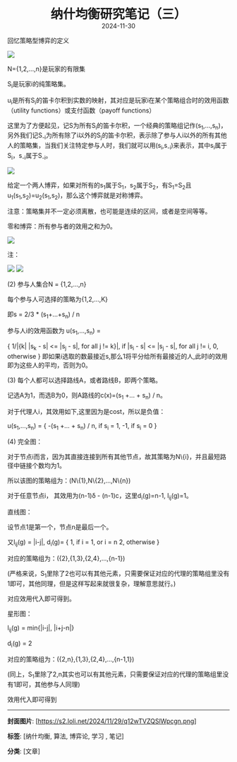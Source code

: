<div style="text-align:center;font-weight:bold;font-size:2em"> 纳什均衡研究笔记（三） </div>

<div style="text-align:center;">2024-11-30</div>

回忆策略型博弈的定义

<img src="https://s2.loli.net/2024/12/01/Q2P65JgfiuCVdEF.png"/>

N={1,2,...,n}是玩家的有限集

S<sub>i</sub>是玩家i的纯策略集。

u<sub>i</sub>是所有S<sub>i</sub>的笛卡尔积到实数的映射，其对应是玩家i在某个策略组合时的效用函数（utility functions）或支付函数（payoff functions）

这里为了方便起见，记S为所有S<sub>i</sub>的笛卡尔积，一个经典的策略组记作(s<sub>1</sub>,...,s<sub>n</sub>)，另外我们记S<sub>-i</sub>为所有除了i以外的S<sub>j</sub>的笛卡尔积，表示除了参与人i以外的所有其他人的策略集，当我们关注特定参与人时，我们就可以用(s<sub>i</sub>,s<sub>-i</sub>)来表示，其中s<sub>i</sub>属于S<sub>i</sub>，s<sub>-i</sub>属于S<sub>-i</sub>。

<img src="https://s2.loli.net/2024/12/01/BmLMt9KZCvG4Ncj.png"/>

给定一个两人博弈，如果对所有的s<sub>1</sub>属于S<sub>1</sub>，s<sub>2</sub>属于S<sub>2</sub>，有S<sub>1</sub>=S<sub>2</sub>且u<sub>1</sub>(s<sub>1</sub>,s<sub>2</sub>)=u<sub>2</sub>(s<sub>1</sub>,s<sub>2</sub>)，那么这个博弈就是对称博弈。

注意：策略集并不一定必须离散，也可能是连续的区间，或者是空间等等。

零和博弈：所有参与者的效用之和为0。

<img src="https://s2.loli.net/2024/12/01/BCXUM6er1JfYOAo.png"/>

注：

<img src="https://s2.loli.net/2024/12/01/PxW6KZCL2og49we.png"/>

<img src="https://s2.loli.net/2024/12/01/s8WixDlOTv2ZRIw.png"/>

(2) 
参与人集合N = {1,2,...,n}

每个参与人可选择的策略为{1,2,...,K}

即s = 2/3 * (s<sub>1</sub>+...+s<sub>n</sub>) / n

参与人i的效用函数为
u(s<sub>1</sub>,...,s<sub>n</sub>) = 

{
    1/|{k| |s<sub>k</sub> - s| <= |s<sub>j</sub> - s|, for all j != k}|, if |s<sub>i</sub> - s| <= |s<sub>j</sub> - s|, for all j != i,
    0, otherwise
}
即如果i选取的数最接近s,那么1将平分给所有最接近的人,此时i的效用即为这些人的平均，否则为0。

(3)
每个人都可以选择路线A，或者路线B，即两个策略。

记选A为1，而选B为0，则A路线的c(x)=(s<sub>1</sub> +... + s<sub>n</sub>) / n。

对于代理人i，其效用如下,这里因为是cost，所以是负值：

u(s<sub>1</sub>,...,s<sub>n</sub>) = 
{
    -(s<sub>1</sub> +... + s<sub>n</sub>) / n, if s<sub>i</sub> = 1,
    -1, if s<sub>i</sub> = 0
}

(4)
完全图：

对于节点i而言，因为其直接连接到所有其他节点，故其策略为N\\{i}，并且最短路径中链接个数均为1。

所以该图的策略组为：(N\\{1},N\\{2},...,N\\{n})

对于任意节点i， 其效用为(n-1)δ - (n-1)c，这里d<sub>i</sub>(g)=n-1, l<sub>ij</sub>(g)=1。

直线图：

设节点1是第一个，节点n是最后一个。

又l<sub>ij</sub>(g) = |i-j|, d<sub>i</sub>(g)=
{
    1, if i = 1, or i = n
    2, otherwise
}

对应的策略组为：({2},{1,3},{2,4},...,{n-1})

(严格来说，S<sub>1</sub>里除了2也可以有其他元素，只需要保证对应的代理的策略组里没有1即可，其他同理，但是这样写起来就很复杂，理解意思就行。)

对应效用代入即可得到。

星形图：

l<sub>ij</sub>(g) = min{|i-j|, |i+j-n|}

d<sub>i</sub>(g) = 2

对应的策略组为：({2,n},{1,3},{2,4},...,{n-1,1})

(同上，S<sub>1</sub>里除了2,n其实也可以有其他元素，只需要保证对应的代理的策略组里没有1即可，其他参与人同理)

效用代入即可得到

---
**封面图片**: [https://s2.loli.net/2024/11/29/q12wTVZQSlWpcgn.png]

**标签**: [纳什均衡, 算法, 博弈论, 学习 , 笔记]

**分类**: [文章]
